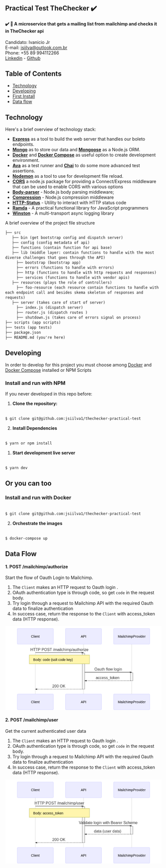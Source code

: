 ## Practical Test TheChecker :heavy_check_mark:

#### :heavy_check_mark: :email: A microservice that gets a mailing list from mailchimp and checks it in TheChecker api

Candidato: Ivanicio Jr   
E-mail: jsiilva@outlook.com.br   
Phone: +55 89 994112266  
[Linkedin](https://www.linkedin.com/in/jsilva49/) - [Github](https://github.com/jsiilva1/)

## Table of Contents
-  [Technology](#technology)
-  [Developing](#developing)
-  [First Install](#first-install)
-  [Data flow](#data-flow)

## Technology
Here's a brief overview of technology stack:
-  **[Express](https://github.com/expressjs/express)** as a tool to build the web server that handles our boleto endpoints.
-  **[Mongo](https://www.mongodb.com/)** as to store our data and **[Mongoose](https://mongoosejs.com/)** as a Node.js ORM.
-  **[Docker](https://docs.docker.com)** and **[Docker Compose](https://docs.docker.com/compose/)** as useful option to create development environment.
-  **[Ava](https://github.com/avajs/ava)** as a test runner and **[Chai](http://chaijs.com)** to do some more advanced test assertions.
-  **[Nodemon](https://nodemon.io/)** as a tool to use for development file reload.
 -  **[CORS](https://www.npmjs.com/package/cors)** a node.js package for providing a Connect/Express middleware that can be used to enable CORS with various options
 - **[Body-parser](https://www.npmjs.com/package/body-parser)** - Node.js body parsing middleware;
 -  **[Compression](https://www.npmjs.com/package/compression)** - Node.js compression middleware
 -  **[HTTP-Status](https://www.npmjs.com/package/http-status)** - Utility to interact with HTTP status code
 -  **[Ramda](https://www.npmjs.com/package/ramda)** -  A practical functional library for JavaScript programmers
 -  **[Winston](https://www.npmjs.com/package/winston)** -  A multi-transport async logging library

A brief overview of the project file structure
```
├── src
   ├── bin (get bootstrap config and dispatch server)
   ├── config (config metadata of api)
   ├── functions (contain function for api base)
   ├── lib (middle layer: contain functions to handle with the most diverse challenges that goes through the API)
     ├── bootstrap (bootstrap app)
     ├── errors (functions to handle with errors)
     ├── http (functions to handle with http requests and responses)
     ├── services (functions to handle with vendor apis)
   ├── resources (plays the role of controllers)
     ├── foo-resource (each resource contain functions to handle with each endpoint call and besides skema skeleton of responses and requests)
   ├── server (takes care of start of server)
     ├── index.js (dispatch server)
     ├── router.js (dispatch routes )
     ├── shutdown.js (takes care of errors signal on process)
├── scripts (app scripts)
├── tests (app tests)
├── package.json
├── README.md (you're here)
```
## Developing 
In order to develop for this project you must choose among [Docker](https://docs.docker.com/) and [Docker Compose](https://docs.docker.com/compose/) installed or NPM Scripts

### Install and run with NPM
If you never developed in this repo before:

1.  **Clone the repository:**

```sh

$ git clone git@github.com:jsiilva1/thechecker-practical-test

```
2.  **Install Dependencies**

```sh

$ yarn or npm install

```

1.  **Start development live server**

```sh

$ yarn dev

```

## Or you can too
### Install and run with Docker
```sh

$ git clone git@github.com:jsiilva1/thechecker-practical-test

```
2.  **Orchestrate the images**

```sh

$ docker-compose up

```

## Data Flow
#### 1. POST /mailchimp/authorize

Start the flow of Oauth Login to Mailchimp.

1. The `Client` makes an HTTP request to Oauth login  .
1. OAuth authentication type is through code, so get `code` in the request body.
2. Try login through a request to Mailchimp API with the required Oauth data to finalize authentication
3. In success case, return the response to the `Client` with access_token data (HTTP response).

![mailchhimp-auth-diagram](https://raw.githubusercontent.com/jsiilva1/thechecker-practical-interview-api/master/docs/diagrams/POST-mailchimp-authorize.png?token=ADHLA2UMD45URZ2OVRVMORC57A2UK)

#### 2. POST /mailchimp/user

Get the current authenticated user data

1. The `Client` makes an HTTP request to Oauth login .
1. OAuth authentication type is through code, so get `code` in the request body.
2. Try login through a request to Mailchimp API with the required Oauth data to finalize authentication
3. In success case, return the response to the `Client` with access_token data (HTTP response).

![mailchhimp-auth-diagram](https://raw.githubusercontent.com/jsiilva1/thechecker-practical-interview-api/master/docs/diagrams/POST-mailchimp-user-data.png?token=ADHLA2XTQATHGB6XYBNXA7S57A3S6)